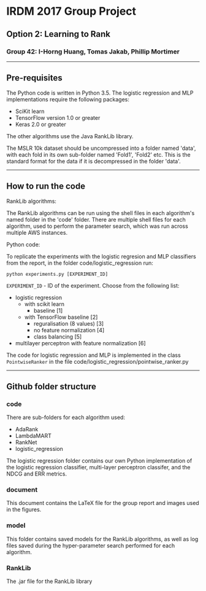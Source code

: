 # IRDM 2017 Group Project
## Option 2: Learning to Rank
### Group 42: I-Horng Huang, Tomas Jakab, Phillip Mortimer

---

## Pre-requisites

The Python code is written in Python 3.5.  The logistic regression and MLP implementations require the following packages:
- SciKit learn
- TensorFlow version 1.0 or greater
- Keras 2.0 or greater

The other algorithms use the Java RankLib library.

The MSLR 10k dataset should be uncompressed into a folder named 'data', with each fold in its own sub-folder named 'Fold1', 'Fold2' etc.  This is the standard format for the data if it is decompressed in the folder 'data'.

---

## How to run the code

RankLib algorithms:

The RankLib algorithms can be run using the shell files in each algorithm's named folder in the 'code' folder.  There are multiple shell files for each algorithm, used to perform the parameter search, which was run across multiple AWS instances.

Python code:

To replicate the experiments with the logistic regresion and MLP classifiers from the report, in the folder code/logistic_regression run:

`python experiments.py [EXPERIMENT_ID]`

`EXPERIMENT_ID` - ID of the experiment. Choose from the following list:
* logistic regression
  * with scikit learn
    * baseline   [1]
  * with TensorFlow baseline   [2]
    * reguralisation (8 values)   [3]
    * no feature normalization   [4]
    * class balancing   [5]
 * multilayer perceptron with feature normalization   [6]

 The code for logistic regression and MLP is implemented in the class `PointwiseRanker` in the file code/logistic_regression/pointwise_ranker.py

---

## Github folder structure

### code

There are sub-folders for each algorithm used:

- AdaRank
- LambdaMART
- RankNet
- logistic_regression

The logistic regression folder contains our own Python implementation of the logistic regression classifier, multi-layer perceptron classifer, and the NDCG and ERR metrics.

### document

This document contains the LaTeX file for the group report and images used in the figures.

### model

This folder contains saved models for the RankLib algorithms, as well as log files saved during the hyper-parameter search performed for each algorithm.

### RankLib

The .jar file for the RankLib library
